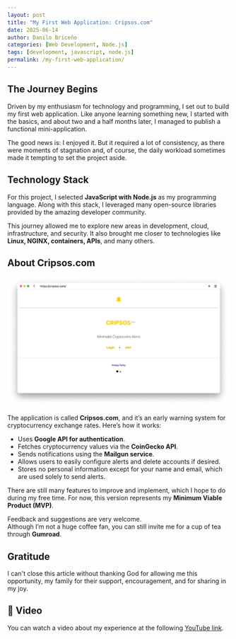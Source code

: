 ```yaml
---
layout: post
title: "My First Web Application: Cripsos.com"
date: 2025-06-14
author: Danilo Briceño
categories: [Web Development, Node.js]
tags: [development, javascript, node.js]
permalink: /my-first-web-application/
---
```


## The Journey Begins

Driven by my enthusiasm for technology and programming, I set out to build my first web application. Like anyone learning something new, I started with the basics, and about two and a half months later, I managed to publish a functional mini-application.

The good news is: I enjoyed it. But it required a lot of consistency, as there were moments of stagnation and, of course, the daily workload sometimes made it tempting to set the project aside.

## Technology Stack

For this project, I selected **JavaScript with Node.js** as my programming language. Along with this stack, I leveraged many open-source libraries provided by the amazing developer community.

This journey allowed me to explore new areas in development, cloud, infrastructure, and security. It also brought me closer to technologies like **Linux, NGINX, containers, APIs**, and many others.

## About Cripsos.com

![Cripsos.com](/assets/images/posts/cripsos-web.jpeg)


The application is called **Cripsos.com**, and it’s an early warning system for cryptocurrency exchange rates. Here’s how it works:

- Uses **Google API for authentication**.
- Fetches cryptocurrency values via the **CoinGecko API**.
- Sends notifications using the **Mailgun service**.
- Allows users to easily configure alerts and delete accounts if desired.
- Stores no personal information except for your name and email, which are used solely to send alerts.

There are still many features to improve and implement, which I hope to do during my free time. For now, this version represents my **Minimum Viable Product (MVP)**.

Feedback and suggestions are very welcome.  
Although I’m not a huge coffee fan, you can still invite me for a cup of tea through **Gumroad**.

## Gratitude

I can't close this article without thanking God for allowing me this opportunity, my family for their support, encouragement, and for sharing in my joy.

## 🎥 Video

You can watch a video about my experience at the following <a href="https://www.youtube.com/watch?v=dbOfWBcsIng&t=145s" target="_blank" rel="noopener noreferrer">YouTube link</a>.
